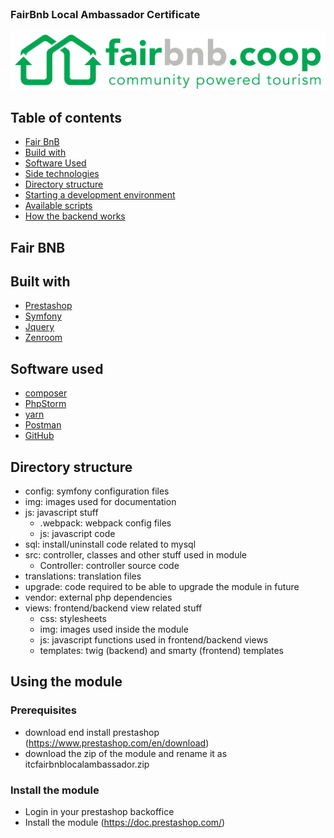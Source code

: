 <!-- PROJECT LOGO -->
<br />
<p>
  <h3>FairBnb Local Ambassador Certificate</h3>
  <img src="img/logo.png" />
</p>

<!-- GETTING STARTED -->
## Table of contents

* [Fair BnB](#fairbnb)
* [Build with](#built-with)
* [Software Used](#software-used)
* [Side technologies](#side-technologies)
* [Directory structure](#directory-structure)
* [Starting a development environment](#starting-a-development-environment)
* [Available scripts](#available-scripts)
* [How the backend works](#how-the-backend-works)

## Fair BNB



## Built with

* [Prestashop](https://www.prestashop.com/)
* [Symfony](https://symfony.com/)
* [Jquery](https://jquery.com/)
* [Zenroom](https://zenroom.org/)

## Software used

* [composer](https://getcomposer.org/)
* [PhpStorm](https://www.jetbrains.com/phpstorm/)
* [yarn](https://yarnpkg.com/)
* [Postman](https://www.postman.com)
* [GitHub](https://github.com)

## Directory structure

* config: symfony configuration files
* img: images used for documentation
* js: javascript stuff
    * .webpack: webpack config files
    * js: javascript code
* sql: install/uninstall code related to mysql
* src: controller, classes and other stuff used in module
    * Controller: controller source code
* translations: translation files
* upgrade: code required to be able to upgrade the module in future
* vendor: external php dependencies
* views: frontend/backend view related stuff
    * css: stylesheets
    * img: images used inside the module
    * js: javascript functions used in frontend/backend views
    * templates: twig (backend) and smarty (frontend) templates

## Using the module

### Prerequisites

* download end install prestashop (https://www.prestashop.com/en/download)
* download the zip of the module and rename it as itcfairbnblocalambassador.zip

### Install the module

* Login in your prestashop backoffice
* Install the module (https://doc.prestashop.com/)
